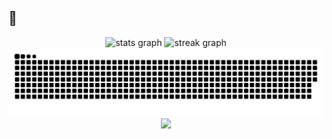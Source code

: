 <h2 align="left">💜</h2>

<div align="center">
  <img src="https://github-readme-stats.vercel.app/api?username=rokartur&hide_title=true&hide_rank=false&show_icons=true&include_all_commits=true&count_private=true&disable_animations=false&theme=dark&locale=en&hide_border=true&order=1" height="150" alt="stats graph"  />
  <img src="https://streak-stats.demolab.com?user=rokartur&locale=en&mode=weekly&theme=dark&hide_border=true&border_radius=10&order=3" height="150" alt="streak graph"  />
</div>

<img src="https://raw.githubusercontent.com/rokartur/rokartur/output/snake.svg" alt="Snake animation" />

<div align="center">
  <img src="https://profile-counter.glitch.me/rokartur/count.svg?"  />
</div>
